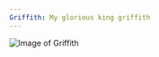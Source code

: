 ```yaml
---
Griffith: My glorious king griffith
---
```

![Image of Griffith](https://w.forfun.com/fetch/ef/ef6ced7e2541c49783c021c4d7c6c863.jpeg)

